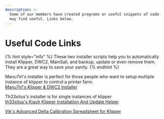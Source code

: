 ```yaml
---
description: >-
  Some of our members have created programs or useful snippets of code that you
  may find useful. Links below.
---
```


# Useful Code Links

{% hint style="info" %}
These two installer scripts help you to automatically install Klipper, DWC2, MainSail, and backup, update or even remove them. They are a great way to save your sanity.
{% endhint %}

Manu7irl's installer is perfect for those people who want to setup multiple instance of klipper to control a printer farm.   
[Manu7irl's Klipper & DWC2 Installer](https://github.com/manu7irl/klipper-DWC2-installer)

Th33xitus's installer is for single instances of klipper   
[th33xitus's Kiauh Klipper Installation And Update Helper](https://github.com/th33xitus/kiauh/tree/master)

[Vik's Advanced Delta Calibration Spreadsheet for Klipper](https://docs.google.com/spreadsheets/d/1_ROuHkXpktTF6SVirGQZenKYvMbJCKEZjVS0XCniAMk/edit?usp=sharing)

